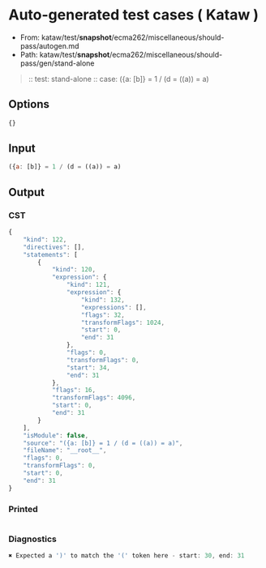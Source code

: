 # Auto-generated test cases ( Kataw )
- From: kataw/test/__snapshot__/ecma262/miscellaneous/should-pass/autogen.md
- Path: kataw/test/__snapshot__/ecma262/miscellaneous/should-pass/gen/stand-alone
> :: test: stand-alone
> :: case: ({a: [b]} = 1 / (d = ((a)) = a)
## Options

`````js
{}
`````
## Input

`````js
({a: [b]} = 1 / (d = ((a)) = a)
`````
## Output

### CST

```javascript
{
    "kind": 122,
    "directives": [],
    "statements": [
        {
            "kind": 120,
            "expression": {
                "kind": 121,
                "expression": {
                    "kind": 132,
                    "expressions": [],
                    "flags": 32,
                    "transformFlags": 1024,
                    "start": 0,
                    "end": 31
                },
                "flags": 0,
                "transformFlags": 0,
                "start": 34,
                "end": 31
            },
            "flags": 16,
            "transformFlags": 4096,
            "start": 0,
            "end": 31
        }
    ],
    "isModule": false,
    "source": "({a: [b]} = 1 / (d = ((a)) = a)",
    "fileName": "__root__",
    "flags": 0,
    "transformFlags": 0,
    "start": 0,
    "end": 31
}
```

### Printed

```javascript

```

### Diagnostics

```javascript
✖ Expected a ')' to match the '(' token here - start: 30, end: 31

```


